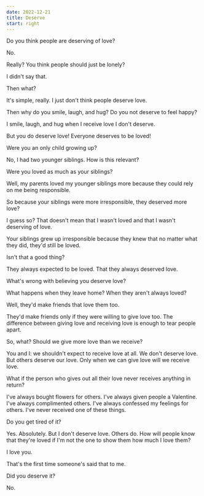 ```yaml
---
date: 2022-12-21
title: Deserve
start: right
---
```


Do you think people are deserving of love?

No.

Really? You think people should just be lonely?

I didn't say that.

Then what?

It's simple, really. I just don't think people deserve love.

Then why do you smile, laugh, and hug? Do you not deserve to feel happy?

I smile, laugh, and hug when I receive love I don't deserve.

But you do deserve love! Everyone deserves to be loved!

Were you an only child growing up?

No, I had two younger siblings. How is this relevant?

Were you loved as much as your siblings?

Well, my parents loved my younger siblings more because they could rely on me being responsible.

So because your siblings were more irresponsible, they deserved more love?

I guess so? That doesn't mean that I wasn't loved and that I wasn't deserving of love.

Your siblings grew up irresponsible because they knew that no matter what they did, they'd still be loved.

Isn't that a good thing?

They always expected to be loved. That they always deserved love.

What's wrong with believing you deserve love?

What happens when they leave home? When they aren't always loved?

Well, they'd make friends that love them too.

They'd make friends only if they were willing to give love too. The difference between giving love and receiving love is enough to tear people apart.

So, what? Should we give more love than we receive?

You and I: we shouldn't expect to receive love at all. We don't deserve love. But others deserve our love. Only when we can give love will we receive love.

What if the person who gives out all their love never receives anything in return?

I've always bought flowers for others. I've always given people a Valentine. I've always complimented others. I've always confessed my feelings for others. I've never received one of these things.

Do you get tired of it?

Yes. Absolutely. But I don't deserve love. Others do. How will people know that they're loved if I'm not the one to show them how much I love them?

I love you.

That's the first time someone's said that to me.

Did you deserve it?

No.

